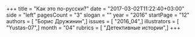 +++
title = "Как это по-русски?"
date = "2017-03-02T11:22:40+03:00"
side = "left"
pagesCount = "3"
slogan = ""
year = "2016"
startPage = "12"
authors = [ "Борис Дружинин",]
issues = [ "2016_04",]
illustrators = [ "Yustas-07",]
month = "04"
rubrics = [ "Детективные истории",]
+++
